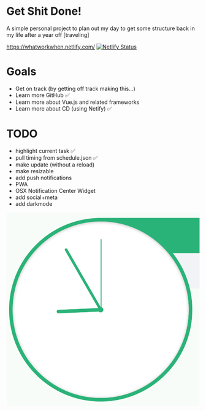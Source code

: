 # Get Shit Done!

A simple personal project to plan out my day to get some structure back in my life after a year off [traveling]

https://whatworkwhen.netlify.com/ [![Netlify Status](https://api.netlify.com/api/v1/badges/526f143e-7205-4e67-9cc9-a145fc3dba09/deploy-status)](https://app.netlify.com/sites/whatworkwhen/deploys)

# Goals

* Get on track (by getting off track making this...)
* Learn more GitHub ✅
* Learn more about Vue.js and related frameworks
* Learn more about CD (using Netify) ✅

# TODO

* highlight current task ✅
* pull timing from schedule.json ✅
* make update (without a reload)
* make resizable
* add push notifications
* PWA
* OSX Notification Center Widget
* add social+meta
* add darkmode

![Icon](apple-touch-icon.png)